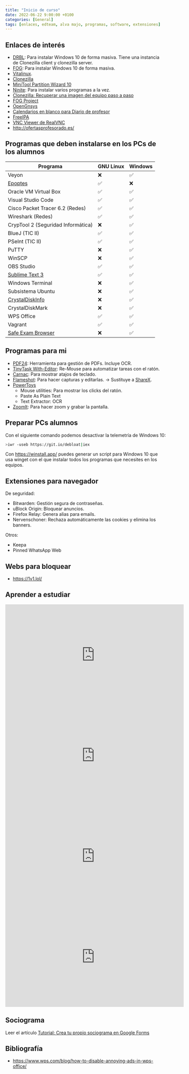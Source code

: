 ```yaml
---
title: "Inicio de curso"
date: 2022-06-22 9:00:00 +0100
categories: [General]
tags: [enlaces, edteam, alva majo, programas, software, extensiones]
---
```


## Enlaces de interés

- [DRBL](https://drbl.org/): Para instalar Windows 10 de forma masiva. Tiene una instancia de Clonezilla client y clonezilla server.
- [FOG](https://www.bujarra.com/instalando-fog/): Para instalar Windows 10 de forma masiva.
- [Vitalinux](https://wiki.vitalinux.educa.aragon.es/index.php/P%C3%A1gina_principal).
- [Clonezilla](https://clonezilla.org/downloads.php)
- [MiniTool Partition Wizard 10](https://www.partitionwizard.com/what-is-new-in-v10.html)
- [Ninite](https://ninite.com/): Para instalar varios programas a la vez.
- [Clonezilla: Recuperar una imagen del equipo paso a paso](http://somebooks.es/clonezilla-recuperar-una-imagen-del-equipo-paso-paso/)
- [FOG Project](https://fogproject.org/)
- [OpenGnsys](https://opengnsys.es/web/)
- [Calendarios en blanco para Diario de profesor](https://www.wincalendar.com/es/Calendario-En-Blanco-2023-Gratis)
- [FreeIPA](https://www.freeipa.org/page/Main_Page)
- [VNC Viewer de RealVNC](https://www.realvnc.com/es/connect/download/viewer/)
- <http://ofertasprofesorado.es/>

## Programas que deben instalarse en los PCs de los alumnos

| Programa                                                                 | GNU Linux | Windows |
| ------------------------------------------------------------------------ | --------- | ------- |
| Veyon                                                                    | ❌         | ✅       |
| [Epoptes](https://epoptes.org/)                                          | ✅         | ❌       |
| Oracle VM Virtual Box                                                    | ✅         | ✅       |
| Visual Studio Code                                                       | ✅         | ✅       |
| Cisco Packet Tracer 6.2  (Redes)                                         | ✅         | ✅       |
| Wireshark (Redes)                                                        | ✅         | ✅       |
| CrypTool 2 (Seguridad Informática)                                       | ❌         | ✅       |
| BlueJ (TIC II)                                                           | ✅         | ✅       |
| PSeInt (TIC II)                                                          | ✅         | ✅       |
| PuTTY                                                                    | ❌         | ✅       |
| WinSCP                                                                   | ❌         | ✅       |
| OBS Studio                                                               | ✅         | ✅       |
| [Sublime Text 3](https://www.sublimetext.com/download)                   | ✅         | ✅       |
| Windows Terminal                                                         | ❌         | ✅       |
| Subsistema Ubuntu                                                        | ❌         | ✅       |
| [CrystalDiskInfo](https://crystalmark.info/en/software/crystaldiskinfo/) | ❌         | ✅       |
| CrystalDiskMark                                                          | ❌         | ✅       |
| WPS Office                                                               | ✅         | ✅       |
| Vagrant                                                                  | ✅         | ✅       |
| [Safe Exam Browser](https://safeexambrowser.org/download_en.html)        | ❌         | ✅       |

## Programas para mi

- [PDF24](https://www.pdf24.org/es/): Herramienta para gestión de PDFs. Incluye OCR.
- [TinyTask With-Editor](https://tinytask.net/): Re-Mouse para automatizar tareas con el ratón.
- [Carnac](http://code52.org/carnac/): Para mostrar atajos de teclado.
- [Flameshot](https://flameshot.org/): Para hacer capturas y editarlas. → Sustituye a [ShareX](https://getsharex.com/).
- [PowerToys](https://learn.microsoft.com/es-es/windows/powertoys/)
  - Mouse utilities: Para mostrar los clicks del ratón.
  - Paste As Plain Text
  - Text Extractor: OCR
- [ZoomIt](https://learn.microsoft.com/es-es/sysinternals/downloads/zoomit): Para hacer zoom y grabar la pantalla.

## Preparar PCs alumnos

Con el siguiente comando podemos desactivar la telemetría de Windows 10:

```bash
>iwr -useb https://git.io/debloat|iex
```

Con <https://winstall.app/> puedes generar un script para Windows 10 que usa winget con el que instalar todos los programas que necesites en los equipos.

## Extensiones para navegador

De seguridad:

- Bitwarden: Gestión segura de contraseñas.
- uBlock Origin: Bloquear anuncios.
- Firefox Relay: Genera alias para emails.
- Nervenschoner: Rechaza automáticamente las cookies y elimina los banners.

Otros:

- Keepa
- Pinned WhatsApp Web

## Webs para bloquear

- <https://1v1.lol/>

## Aprender a estudiar

<iframe width="560" height="315" src="https://www.youtube.com/embed/TQDWKA8qjMA?si=R6gwp7tfELnorp_0" title="YouTube video player" frameborder="0" allow="accelerometer; autoplay; clipboard-write; encrypted-media; gyroscope; picture-in-picture; web-share" referrerpolicy="strict-origin-when-cross-origin" allowfullscreen></iframe>

<iframe width="560" height="315" src="https://www.youtube.com/embed/EQX70k1d-Ys?si=BLsgC6lT-5WC6DZa" title="YouTube video player" frameborder="0" allow="accelerometer; autoplay; clipboard-write; encrypted-media; gyroscope; picture-in-picture; web-share" referrerpolicy="strict-origin-when-cross-origin" allowfullscreen></iframe>

<iframe width="560" height="315" src="https://www.youtube.com/embed/NMQuGlQ0XHQ?si=VliU7Vf26EezDz_o" title="YouTube video player" frameborder="0" allow="accelerometer; autoplay; clipboard-write; encrypted-media; gyroscope; picture-in-picture; web-share" referrerpolicy="strict-origin-when-cross-origin" allowfullscreen></iframe>

<iframe width="560" height="315" src="https://www.youtube.com/embed/mKVV1vBpn08?si=_i5sPGdk4e27oI_E" title="YouTube video player" frameborder="0" allow="accelerometer; autoplay; clipboard-write; encrypted-media; gyroscope; picture-in-picture; web-share" referrerpolicy="strict-origin-when-cross-origin" allowfullscreen></iframe>

## Sociograma

Leer el artículo [Tutorial: Crea tu propio sociograma en Google Forms](/posts/tutorial-sociograma)

## Bibliografía

- <https://www.wps.com/blog/how-to-disable-annoying-ads-in-wps-office/>
